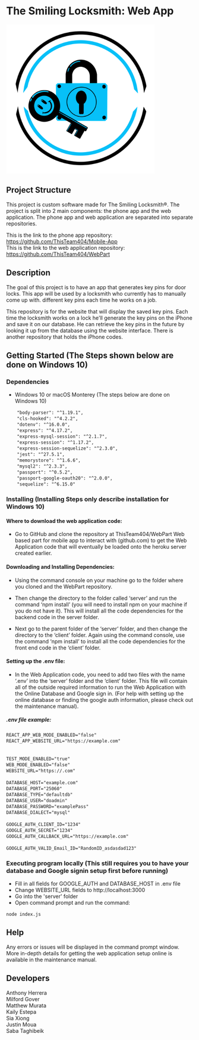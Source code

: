 # The Smiling Locksmith: Web App

<img width="400" height="400" src="https://github.com/ThisTeam404/WebPart/blob/main/client/src/OfficialLogo.PNG" />

## Project Structure
This project is custom software made for The Smiling Locksmith®.
The project is split into 2 main components: the phone app and the web application.
The phone app and web application are separated into separate repositories.

This is the link to the phone app repository: https://github.com/ThisTeam404/Mobile-App</br>
This is the link to the web application repository: https://github.com/ThisTeam404/WebPart</br>

## Description
The goal of this project is to have an app that generates key pins for door locks. This app will be used by a locksmith who currently has to manually come up with. different key pins each time he works on a job.

This repository is for the website that will display the saved key pins. Each time the locksmith works on a lock he'll generate the key pins on the iPhone and save it on our database. He can retrieve the key pins in the future by looking it up from the database using the website interface. There is another repository that holds the iPhone codes.

## Getting Started (The Steps shown below are done on Windows 10)

### Dependencies
* Windows 10 or macOS Monterey (The steps below are done on Windows 10) 
```
    "body-parser": "^1.19.1",
    "cls-hooked": "^4.2.2",
    "dotenv": "^16.0.0",
    "express": "^4.17.2",
    "express-mysql-session": "^2.1.7",
    "express-session": "^1.17.2",
    "express-session-sequelize": "^2.3.0",
    "jest": "^27.5.1",
    "memorystore": "^1.6.6",
    "mysql2": "^2.3.3",
    "passport": "^0.5.2",
    "passport-google-oauth20": "^2.0.0",
    "sequelize": "^6.15.0"
```

### Installing (Installing Steps only describe installation for Windows 10)

#### Where to download the web application code:
* Go to GitHub and clone the repository at ThisTeam404/WebPart Web based part for mobile app to interact with (github.com) to get the Web Application code that will eventually be loaded onto the heroku server created earlier.

#### Downloading and Installing Dependencies:
* Using the command console on your machine go to the folder where you cloned and the WebPart repository.

* Then change the directory to the folder called ‘server’ and run the command ‘npm install’ (you will need to install npm on your machine if you do not have it). This will install all the code dependencies for the backend code in the server folder.

* Next go to the parent folder of the ‘server’ folder, and then change the directory to the ‘client’ folder. Again using the command console, use the command ‘npm install’ to install all the code dependencies for the front end code in the ‘client’ folder.

#### Setting up the .env file:
* In the Web Application code, you need to add two files with the name ‘.env’ into the ‘server’ folder and the ‘client’ folder. This file will contain all of the outside required information to run the Web Application with the Online Database and Google sign in. (For help with setting up the online database or finding the google auth information, please check out the maintenance manual).

##### .env file example:
```
REACT_APP_WEB_MODE_ENABLED="false"
REACT_APP_WEBSITE_URL="https://example.com"


TEST_MODE_ENABLED="true"
WEB_MODE_ENABLED="false"
WEBSITE_URL="https://.com"

DATABASE_HOST="example.com"
DATABASE_PORT="25060"
DATABASE_TYPE="defaultdb"
DATABASE_USER="doadmin"
DATABASE_PASSWORD="examplePass"
DATABASE_DIALECT="mysql"

GOOGLE_AUTH_CLIENT_ID="1234"
GOOGLE_AUTH_SECRET="1234"
GOOGLE_AUTH_CALLBACK_URL="https://example.com"

GOOGLE_AUTH_VALID_Email_ID="RandomID_asdasdad123"
```

### Executing program locally (This still requires you to have your database and Google signin setup first before running)

* Fill in all fields for GOOGLE_AUTH and DATABASE_HOST in .env file
* Change WEBSITE_URL fields to http://localhost:3000
* Go into the 'server' folder
* Open command prompt and run the command:
```
node index.js
```

## Help
Any errors or issues will be displayed in the command prompt window.
More in-depth details for getting the web application setup online is available in the maintenance manual.


## Developers
Anthony Herrera</br>
Milford Gover</br>
Matthew Murata</br>
Kaily Estepa</br>
Sia Xiong</br>
Justin Moua</br>
Saba Taghibeik</br>
